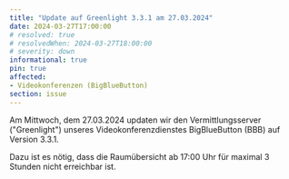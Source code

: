 ```yaml
---
title: "Update auf Greenlight 3.3.1 am 27.03.2024"
date: 2024-03-27T17:00:00
# resolved: true
# resolvedWhen: 2024-03-27T18:00:00
# severity: down
informational: true
pin: true
affected:
- Videokonferenzen (BigBlueButton)
section: issue
---
```


Am Mittwoch, dem 27.03.2024 updaten wir den Vermittlungsserver ("Greenlight") unseres Videokonferenzdienstes BigBlueButton (BBB) auf Version 3.3.1.

Dazu ist es nötig, dass die Raumübersicht ab 17:00 Uhr für maximal 3 Stunden nicht erreichbar ist.
